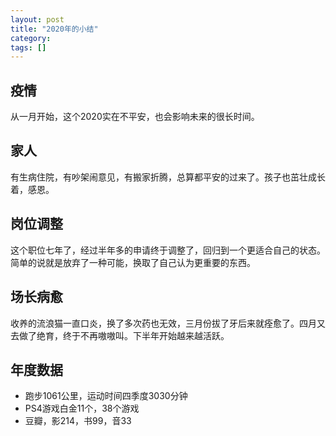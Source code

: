 ```yaml
---
layout: post
title: "2020年的小结"
category: 
tags: []
---
```






## 疫情

从一月开始，这个2020实在不平安，也会影响未来的很长时间。

## 家人

有生病住院，有吵架闹意见，有搬家折腾，总算都平安的过来了。孩子也茁壮成长着，感恩。

## 岗位调整

这个职位七年了，经过半年多的申请终于调整了，回归到一个更适合自己的状态。简单的说就是放弃了一种可能，换取了自己认为更重要的东西。

## 场长病愈

收养的流浪猫一直口炎，换了多次药也无效，三月份拔了牙后来就痊愈了。四月又去做了绝育，终于不再嗷嗷叫。下半年开始越来越活跃。

## 年度数据

- 跑步1061公里，运动时间四季度3030分钟
- PS4游戏白金11个，38个游戏
- 豆瓣，影214，书99，音33